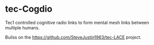 # tec-Cogdio

Tec1 controlled cognitive radio links to form mental mesh links between multiple humans.

Builss on the https://github.com/SteveJustin1963/tec-LACE project.
